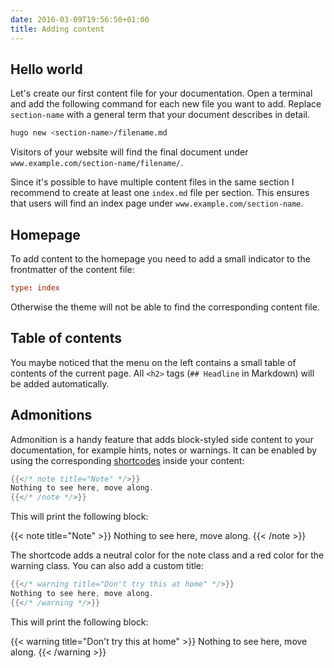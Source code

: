 ```yaml
---
date: 2016-03-09T19:56:50+01:00
title: Adding content
---
```


## Hello world

Let's create our first content file for your documentation. Open a terminal and add the following command for each new file you want to add. Replace `section-name` with a general term that your document describes in detail.

```sh
hugo new <section-name>/filename.md
```

 Visitors of your website will find the final document under `www.example.com/section-name/filename/`.

Since it's possible to have multiple content files in the same section I recommend to create at least one `index.md` file per section. This ensures that users will find an index page under `www.example.com/section-name`.

## Homepage

To add content to the homepage you need to add a small indicator to the frontmatter of the content file:

```toml
type: index
```

Otherwise the theme will not be able to find the corresponding content file.

## Table of contents

You maybe noticed that the menu on the left contains a small table of contents of the current page. All `<h2>` tags (`## Headline` in Markdown) will be added automatically.

## Admonitions

Admonition is a handy feature that adds block-styled side content to your documentation, for example hints, notes or warnings. It can be enabled by using the corresponding [shortcodes](http://gohugo.io/extras/shortcodes/) inside your content:

```go
{{</* note title="Note" */>}}
Nothing to see here, move along.
{{</* /note */>}}
```

This will print the following block:

{{< note title="Note" >}}
Nothing to see here, move along.
{{< /note >}}

The shortcode adds a neutral color for the note class and a red color for the warning class. You can also add a custom title:

```go
{{</* warning title="Don't try this at home" */>}}
Nothing to see here, move along.
{{</* /warning */>}}
```

This will print the following block:

{{< warning title="Don't try this at home" >}}
Nothing to see here, move along.
{{< /warning >}}